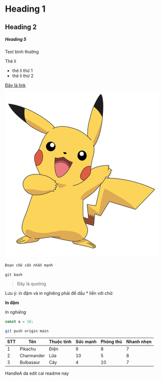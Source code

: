 # Heading 1

## Heading 2

##### Heading 5

Text bình thường

Thẻ li

- thẻ li thứ 1
- thẻ li thứ 2

[Đây là link](google.com)

![Anh pikachu](Pikachu.webp)

`Đoạn chữ cần nhấn mạnh`

`git bash`

> Đây là quoting

Lưu ý: in đậm và in nghiêng phải để dấu \* liền với chữ:

**In đậm**

_In nghiêng_

```js
const a = 10;
```

```bash
git push origin main
```

| STT | Tên        | Thuộc tính | Sức mạnh | Phòng thủ | Nhanh nhẹn |
| --- | ---------- | ---------- | -------- | --------- | ---------- |
| 1   | Pikachu    | Điện       | 9        | 8         | 7          |
| 2   | Charmander | Lửa        | 10       | 5         | 8          |
| 3   | Bulbasaur  | Cây        | 4        | 10        | 7          |

HandleA da edit cai readme nay
